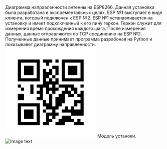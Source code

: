 Диаграмма направленности антенны на ESP8266.
Данная установка была разработана в экспрементальных целях.
ESP №1 выступает в виде клиента, который подключен к ESP №2.
ESP №1 устанавливается на установку и имеет подключенный к его пину геркон.
Геркон служит для измерения время прохождения каждого шага.
После измерения данных, данные отправляются по TCP соединению на ESP №2.
Полученные данные принимает программа разрабоная на Python и показывавет диаграмму направленности.
![alt text](https://github.com/roboeggs/ScriptBarcodeScanner/blob/main/images/qr-code.gif)
Модель устаноки.
![Image text](https://github.com/roboeggs/AntennaRadiationPattern/tree/main/images/installation.jpg)
